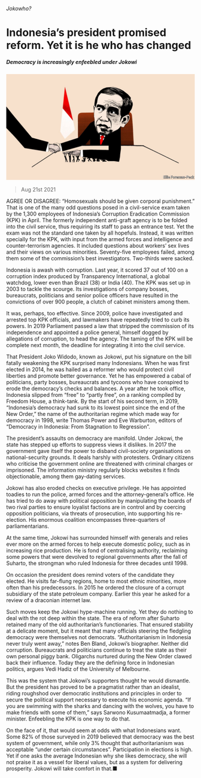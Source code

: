 ###### Jokowho?

# Indonesia’s president promised reform. Yet it is he who has changed 

##### Democracy is increasingly enfeebled under Jokowi 

![image](images/20210821_ASD002_0.jpg) 

> Aug 21st 2021 

AGREE OR DISAGREE: “Homosexuals should be given corporal punishment.” That is one of the many odd questions posed in a civil-service exam taken by the 1,300 employees of Indonesia’s Corruption Eradication Commission (KPK) in April. The formerly independent anti-graft agency is to be folded into the civil service, thus requiring its staff to pass an entrance test. Yet the exam was not the standard one taken by all hopefuls. Instead, it was written specially for the KPK, with input from the armed forces and intelligence and counter-terrorism agencies. It included questions about workers’ sex lives and their views on various minorities. Seventy-five employees failed, among them some of the commission’s best investigators. Two-thirds were sacked.

Indonesia is awash with corruption. Last year, it scored 37 out of 100 on a corruption index produced by Transparency International, a global watchdog, lower even than Brazil (38) or India (40). The KPK was set up in 2003 to tackle the scourge. Its investigations of company bosses, bureaucrats, politicians and senior police officers have resulted in the convictions of over 900 people, a clutch of cabinet ministers among them.


It was, perhaps, too effective. Since 2009, police have investigated and arrested top KPK officials, and lawmakers have repeatedly tried to curb its powers. In 2019 Parliament passed a law that stripped the commission of its independence and appointed a police general, himself dogged by allegations of corruption, to head the agency. The taming of the KPK will be complete next month, the deadline for integrating it into the civil service.

That President Joko Widodo, known as Jokowi, put his signature on the bill fatally weakening the KPK surprised many Indonesians. When he was first elected in 2014, he was hailed as a reformer who would protect civil liberties and promote better governance. Yet he has empowered a cabal of politicians, party bosses, bureaucrats and tycoons who have conspired to erode the democracy’s checks and balances. A year after he took office, Indonesia slipped from “free” to “partly free”, on a ranking compiled by Freedom House, a think-tank. By the start of his second term, in 2019, “Indonesia’s democracy had sunk to its lowest point since the end of the New Order,” the name of the authoritarian regime which made way for democracy in 1998, write Thomas Power and Eve Warburton, editors of “Democracy in Indonesia: From Stagnation to Regression”.

The president’s assaults on democracy are manifold. Under Jokowi, the state has stepped up efforts to suppress views it dislikes. In 2017 the government gave itself the power to disband civil-society organisations on national-security grounds. It deals harshly with protesters. Ordinary citizens who criticise the government online are threatened with criminal charges or imprisoned. The information ministry regularly blocks websites it finds objectionable, among them gay-dating services.

Jokowi has also eroded checks on executive privilege. He has appointed toadies to run the police, armed forces and the attorney-general’s office. He has tried to do away with political opposition by manipulating the boards of two rival parties to ensure loyalist factions are in control and by coercing opposition politicians, via threats of prosecution, into supporting his re-election. His enormous coalition encompasses three-quarters of parliamentarians.

At the same time, Jokowi has surrounded himself with generals and relies ever more on the armed forces to help execute domestic policy, such as in increasing rice production. He is fond of centralising authority, reclaiming some powers that were devolved to regional governments after the fall of Suharto, the strongman who ruled Indonesia for three decades until 1998.

On occasion the president does remind voters of the candidate they elected. He visits far-flung regions, home to most ethnic minorities, more often than his predecessors. In 2015 he ordered the closure of a corrupt subsidiary of the state petroleum company. Earlier this year he asked for a review of a draconian internet law.

Such moves keep the Jokowi hype-machine running. Yet they do nothing to deal with the rot deep within the state. The era of reform after Suharto retained many of the old authoritarian’s functionaries. That ensured stability at a delicate moment, but it meant that many officials steering the fledgling democracy were themselves not democrats. “Authoritarianism in Indonesia never truly went away,” notes Ben Bland, Jokowi’s biographer. Neither did corruption. Bureaucrats and politicians continue to treat the state as their own personal piggy bank. Oligarchs nurtured during the New Order clawed back their influence. Today they are the defining force in Indonesian politics, argues Vedi Hadiz of the University of Melbourne.

This was the system that Jokowi’s supporters thought he would dismantle. But the president has proved to be a pragmatist rather than an idealist, riding roughshod over democratic institutions and principles in order to secure the political support necessary to execute his economic agenda. “If you are swimming with the sharks and dancing with the wolves, you have to make friends with some of them,” says Sarwono Kusumaatmadja, a former minister. Enfeebling the KPK is one way to do that.

On the face of it, that would seem at odds with what Indonesians want. Some 82% of those surveyed in 2019 believed that democracy was the best system of government, while only 3% thought that authoritarianism was acceptable “under certain circumstances”. Participation in elections is high. Yet if one asks the average Indonesian why she likes democracy, she will not praise it as a vessel for liberal values, but as a system for delivering prosperity. Jokowi will take comfort in that.■

